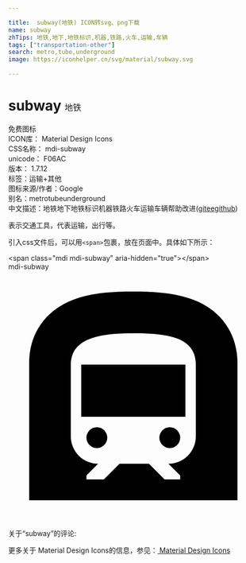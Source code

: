 ```yaml
---

title:  subway(地铁) ICON转svg、png下载
name: subway
zhTips: 地铁,地下,地铁标识,机器,铁路,火车,运输,车辆
tags: ["transportation-other"]
search: metro,tube,underground
image: https://iconhelper.cn/svg/material/subway.svg

---
```


# subway  <small style="font-size: 60%;font-weight: 100">地铁</small>


<div class="detail-page">
<p>
<span><span class="badge-success badge">免费图标</span> </span>
<br/>
<span>
ICON库：
<span class="badge-secondary badge">Material Design Icons</span> 
</span>
<br/>
<span>
CSS名称：
<span class="badge-secondary badge">mdi-subway</span> 
</span>
<br/>
<span>
unicode：
<span class="badge-secondary badge">F06AC</span> 
<copy-btn content='F06AC' btn-title=""></copy-btn>
<copy-btn :content='String.fromCodePoint(parseInt("F06AC", 16))' btn-title="复制U"></copy-btn>
</span>
<br/>
<span>
版本：
<span class="badge-secondary badge">1.7.12</span> 
</span><br/><span>标签：<span class="badge-light badge"><router-link to="/tags/transportation-other.html">运输+其他</router-link></span></span>
<br/>
<span>图标来源/作者：<span class="badge-light badge">Google</span></span> 
<br/>
<span>别名：<span class="badge-light badge">metro</span><span class="badge-light badge">tube</span><span class="badge-light badge">underground</span></span><br/><span class="zh-detail">中文描述：<span class="badge-primary badge">地铁</span><span class="badge-primary badge">地下</span><span class="badge-primary badge">地铁标识</span><span class="badge-primary badge">机器</span><span class="badge-primary badge">铁路</span><span class="badge-primary badge">火车</span><span class="badge-primary badge">运输</span><span class="badge-primary badge">车辆</span><span class="help-link"><span>帮助改进</span>(<a href="https://gitee.com/liuwave/icon-helper/edit/master/json/material/subway.json" target="_blank" rel="noopener noreferrer">gitee</a><a href="https://github.com/liuwave/icon-helper/edit/master/json/material/subway.json" target="_blank" rel="noopener noreferrer">github</a></span>)</span><br/>
</p>
</div><div class="description description alert alert-light">表示交通工具，代表运输，出行等。</div>
<div class="alert alert-dark">
  <i class="mdi mdi-subway mdi-48px"></i>
  <i class="mdi mdi-subway mdi-36px"></i>
  <i class="mdi mdi-subway mdi-24px"></i>
  <i class="mdi mdi-subway mdi-18px"></i>
</div>
<div>
  <p>引入css文件后，可以用<code>&lt;span&gt;</code>包裹，放在页面中。具体如下所示：    
  </p>
  <div class="alert alert-primary" style="font-size: 14px">
    &lt;span class="mdi mdi-subway" aria-hidden="true"&gt;&lt;/span&gt;
    <copy-btn content='<span class="mdi mdi-subway" aria-hidden="true"></span>'></copy-btn>
  </div>
  <div class="alert alert-secondary">
    <i class="mdi mdi-subway"
    style="font-size: 24px"
    aria-hidden="true"></i> mdi-subway
    <copy-btn content="mdi-subway" btn-title="复制图标名称"></copy-btn>
  </div>
</div>
<div id="svg" class="svg-wrap">
<svg xmlns="http://www.w3.org/2000/svg" viewBox="0 0 24 24"><path d="M8.5,15A1,1 0 0,1 9.5,16A1,1 0 0,1 8.5,17A1,1 0 0,1 7.5,16A1,1 0 0,1 8.5,15M7,9H17V14H7V9M15.5,15A1,1 0 0,1 16.5,16A1,1 0 0,1 15.5,17A1,1 0 0,1 14.5,16A1,1 0 0,1 15.5,15M18,15.88V9C18,6.38 15.32,6 12,6C9,6 6,6.37 6,9V15.88A2.62,2.62 0 0,0 8.62,18.5L7.5,19.62V20H9.17L10.67,18.5H13.5L15,20H16.5V19.62L15.37,18.5C16.82,18.5 18,17.33 18,15.88M17.8,2.8C20.47,3.84 22,6.05 22,8.86V22H2V8.86C2,6.05 3.53,3.84 6.2,2.8C8,2.09 10.14,2 12,2C13.86,2 16,2.09 17.8,2.8Z" /></svg>
</div>
<detail full-name='mdi-subway'></detail>
<div>
<p>关于“subway”的评论:</p>
</div>
<Vssue title="关于“subway”的评论" ></Vssue>    
<div><p>更多关于 Material Design Icons的信息，参见：<a target="_blank" href="https://iconhelper.cn/material.html"> Material Design Icons</a>
</p></div>
